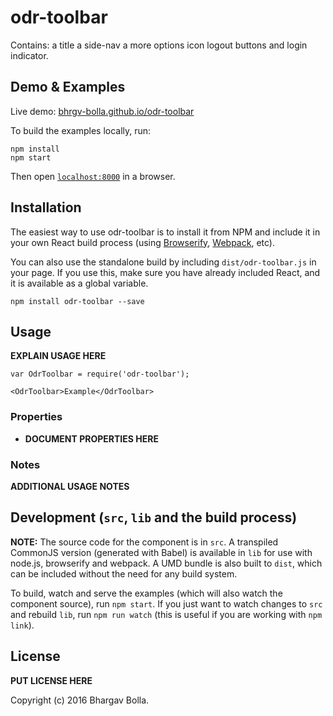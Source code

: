 # odr-toolbar

Contains:
	a title
	a side-nav
	a more options icon
	logout buttons and login indicator. 

## Demo & Examples

Live demo: [bhrgv-bolla.github.io/odr-toolbar](http://bhrgv-bolla.github.io/odr-toolbar/)

To build the examples locally, run:

```
npm install
npm start
```

Then open [`localhost:8000`](http://localhost:8000) in a browser.


## Installation

The easiest way to use odr-toolbar is to install it from NPM and include it in your own React build process (using [Browserify](http://browserify.org), [Webpack](http://webpack.github.io/), etc).

You can also use the standalone build by including `dist/odr-toolbar.js` in your page. If you use this, make sure you have already included React, and it is available as a global variable.

```
npm install odr-toolbar --save
```


## Usage

__EXPLAIN USAGE HERE__

```
var OdrToolbar = require('odr-toolbar');

<OdrToolbar>Example</OdrToolbar>
```

### Properties

* __DOCUMENT PROPERTIES HERE__

### Notes

__ADDITIONAL USAGE NOTES__


## Development (`src`, `lib` and the build process)

**NOTE:** The source code for the component is in `src`. A transpiled CommonJS version (generated with Babel) is available in `lib` for use with node.js, browserify and webpack. A UMD bundle is also built to `dist`, which can be included without the need for any build system.

To build, watch and serve the examples (which will also watch the component source), run `npm start`. If you just want to watch changes to `src` and rebuild `lib`, run `npm run watch` (this is useful if you are working with `npm link`).

## License

__PUT LICENSE HERE__

Copyright (c) 2016 Bhargav Bolla.
